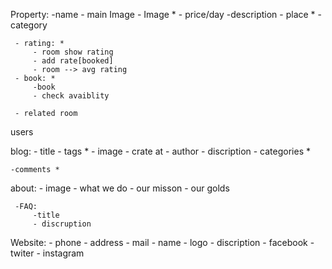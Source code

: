  Property:
     -name 
     - main Image
     - Image *
     - price/day
     -description
     - place  *
     - category

     - rating: *
         - room show rating
         - add rate[booked]
         - room --> avg rating
     - book: *
         -book
         - check avaiblity
         
     - related room

users

blog:
    - title
    - tags * 
    - image
    - crate at 
    - author
    - discription
    - categories *

    -comments *
     

about:
     - image
     - what we do
     - our misson
     - our golds
     

     -FAQ:
         -title
         - discruption

Website:
       - phone
       - address
       - mail
       - name
       - logo 
       - discription
       - facebook 
       - twiter
       - instagram